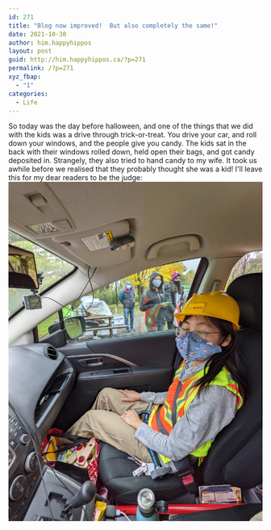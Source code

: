 ```yaml
---
id: 271
title: "Blog now improved!  But also completely the same!"
date: 2021-10-30
author: him.happyhippos
layout: post
guid: http://him.happyhippos.ca/?p=271
permalink: /?p=271
xyz_fbap:
  - "1"
categories:
  - Life
---
```

So today was the day before halloween, and one of the things that we did with the kids was a drive through trick-or-treat. You drive your car, and roll down your windows, and the people give you candy. The kids sat in the back with their windows rolled down, held open their bags, and got candy deposited in. Strangely, they also tried to hand candy to my wife. It took us awhile before we realised that they probably thought she was a kid! I'll leave this for my dear readers to be the judge:
![Kid](/2021-10-30/halloween.jpg)